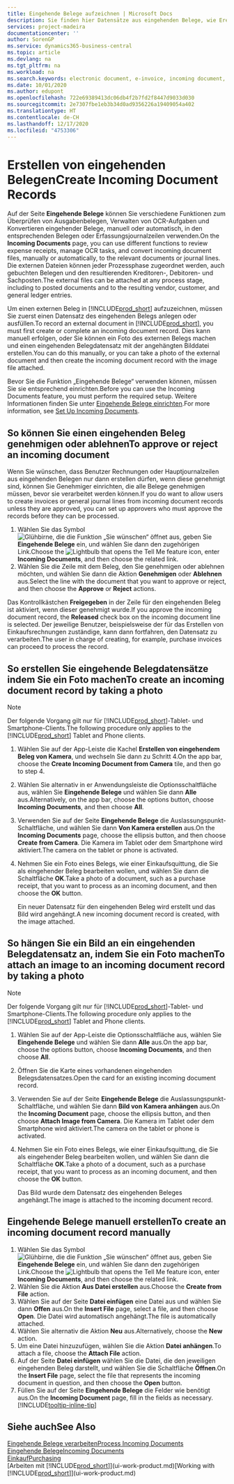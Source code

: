 ```yaml
---
title: Eingehende Belege aufzeichnen | Microsoft Docs
description: Sie finden hier Datensätze aus eingehenden Belege, wie Erechnungen erstellen und verwalten OCRaufgaben, elektronische Geschäftsverkehr und Belegaustausch.
services: project-madeira
documentationcenter: ''
author: SorenGP
ms.service: dynamics365-business-central
ms.topic: article
ms.devlang: na
ms.tgt_pltfrm: na
ms.workload: na
ms.search.keywords: electronic document, e-invoice, incoming document, OCR, ecommerce, document exchange, import invoice
ms.date: 10/01/2020
ms.author: edupont
ms.openlocfilehash: 722e69389413dc06db4f2b7fd2f8447d9033d030
ms.sourcegitcommit: 2e7307fbe1eb3b34d0ad9356226a19409054a402
ms.translationtype: HT
ms.contentlocale: de-CH
ms.lasthandoff: 12/17/2020
ms.locfileid: "4753306"
---
```

# <a name="create-incoming-document-records"></a><span data-ttu-id="a4614-103">Erstellen von eingehenden Belegen</span><span class="sxs-lookup"><span data-stu-id="a4614-103">Create Incoming Document Records</span></span>
<span data-ttu-id="a4614-104">Auf der Seite **Eingehende Belege** können Sie verschiedene Funktionen zum Überprüfen von Ausgabenbelegen, Verwalten von OCR-Aufgaben und Konvertieren eingehender Belege, manuell oder automatisch, in den entsprechenden Belegen oder Erfassungsjournalzeilen verwenden.</span><span class="sxs-lookup"><span data-stu-id="a4614-104">On the **Incoming Documents** page, you can use different functions to review expense receipts, manage OCR tasks, and convert incoming document files, manually or automatically, to the relevant documents or journal lines.</span></span> <span data-ttu-id="a4614-105">Die externen Dateien können jeder Prozessphase zugeordnet werden, auch gebuchten Belegen und den resultierenden Kreditoren-, Debitoren- und Sachposten.</span><span class="sxs-lookup"><span data-stu-id="a4614-105">The external files can be attached at any process stage, including to posted documents and to the resulting vendor, customer, and general ledger entries.</span></span>

<span data-ttu-id="a4614-106">Um einen externen Beleg in [!INCLUDE[prod_short](includes/prod_short.md)] aufzuzeichnen, müssen Sie zuerst einen Datensatz des eingehenden Belegs anlegen oder ausfüllen.</span><span class="sxs-lookup"><span data-stu-id="a4614-106">To record an external document in [!INCLUDE[prod_short](includes/prod_short.md)], you must first create or complete an incoming document record.</span></span> <span data-ttu-id="a4614-107">Dies kann manuell erfolgen, oder Sie können ein Foto des externen Belegs machen und einen eingehenden Belegdatensatz mit der angehängten Bilddatei erstellen.</span><span class="sxs-lookup"><span data-stu-id="a4614-107">You can do this manually, or you can take a photo of the external document and then create the incoming document record with the image file attached.</span></span>

<span data-ttu-id="a4614-108">Bevor Sie die Funktion „Eingehende Belege“ verwenden können, müssen Sie sie entsprechend einrichten.</span><span class="sxs-lookup"><span data-stu-id="a4614-108">Before you can use the Incoming Documents feature, you must perform the required setup.</span></span> <span data-ttu-id="a4614-109">Weitere Informationen finden Sie unter [Eingehende Belege einrichten](across-how-setup-income-documents.md).</span><span class="sxs-lookup"><span data-stu-id="a4614-109">For more information, see [Set Up Incoming Documents](across-how-setup-income-documents.md).</span></span>

## <a name="to-approve-or-reject-an-incoming-document"></a><span data-ttu-id="a4614-110">So können Sie einen eingehenden Beleg genehmigen oder ablehnen</span><span class="sxs-lookup"><span data-stu-id="a4614-110">To approve or reject an incoming document</span></span>
<span data-ttu-id="a4614-111">Wenn Sie wünschen, dass Benutzer Rechnungen oder Hauptjournalzeilen aus eingehenden Belegen nur dann erstellen dürfen, wenn diese genehmigt sind, können Sie Genehmiger einrichten, die alle Belege genehmigen müssen, bevor sie verarbeitet werden können.</span><span class="sxs-lookup"><span data-stu-id="a4614-111">If you do want to allow users to create invoices or general journal lines from incoming document records unless they are approved, you can set up approvers who must approve the records before they can be processed.</span></span>

1. <span data-ttu-id="a4614-112">Wählen Sie das Symbol ![Glühbirne, die die Funktion „Sie wünschen“ öffnet](media/ui-search/search_small.png "Tell Me-Funktion") aus, geben Sie **Eingehende Belege** ein, und wählen Sie dann den zugehörigen Link.</span><span class="sxs-lookup"><span data-stu-id="a4614-112">Choose the ![Lightbulb that opens the Tell Me feature](media/ui-search/search_small.png "Tell me what you want to do") icon, enter **Incoming Documents**, and then choose the related link.</span></span>
2. <span data-ttu-id="a4614-113">Wählen Sie die Zeile mit dem Beleg, den Sie genehmigen oder ablehnen möchten, und wählen Sie dann die Aktion **Genehmigen** oder **Ablehnen** aus.</span><span class="sxs-lookup"><span data-stu-id="a4614-113">Select the line with the document that you want to approve or reject, and then choose the **Approve** or **Reject** actions.</span></span>

<span data-ttu-id="a4614-114">Das Kontrollkästchen **Freigegeben** in der Zeile für den eingehenden Beleg ist aktiviert, wenn dieser genehmigt wurde.</span><span class="sxs-lookup"><span data-stu-id="a4614-114">If you approve the incoming document record, the **Released** check box on the incoming document line is selected.</span></span> <span data-ttu-id="a4614-115">Der jeweilige Benutzer, beispielsweise der für das Erstellen von Einkaufsrechnungen zuständige, kann dann fortfahren, den Datensatz zu verarbeiten.</span><span class="sxs-lookup"><span data-stu-id="a4614-115">The user in charge of creating, for example, purchase invoices can proceed to process the record.</span></span>

## <a name="to-create-an-incoming-document-record-by-taking-a-photo"></a><span data-ttu-id="a4614-116">So erstellen Sie eingehende Belegdatensätze indem Sie ein Foto machen</span><span class="sxs-lookup"><span data-stu-id="a4614-116">To create an incoming document record by taking a photo</span></span>
> [!NOTE]  
>   <span data-ttu-id="a4614-117">Der folgende Vorgang gilt nur für [!INCLUDE[prod_short](includes/prod_short.md)]-Tablet- und Smartphone-Clients.</span><span class="sxs-lookup"><span data-stu-id="a4614-117">The following procedure only applies to the [!INCLUDE[prod_short](includes/prod_short.md)] Tablet and Phone clients.</span></span>

1. <span data-ttu-id="a4614-118">Wählen Sie auf der App-Leiste die Kachel **Erstellen von eingehendem Beleg von Kamera**, und wechseln Sie dann zu Schritt 4.</span><span class="sxs-lookup"><span data-stu-id="a4614-118">On the app bar, choose the **Create Incoming Document from Camera** tile, and then go to step 4.</span></span>
2. <span data-ttu-id="a4614-119">Wählen Sie alternativ in er Anwendungsleiste die Optionsschaltfläche aus, wählen Sie **Eingehende Belege** und wählen Sie dann **Alle** aus.</span><span class="sxs-lookup"><span data-stu-id="a4614-119">Alternatively, on the app bar, choose the options button, choose **Incoming Documents**, and then choose **All**.</span></span>
3. <span data-ttu-id="a4614-120">Verwenden Sie auf der Seite **Eingehende Belege** die Auslassungspunkt-Schaltfläche, und wählen Sie dann **Von Kamera erstellen** aus.</span><span class="sxs-lookup"><span data-stu-id="a4614-120">On the **Incoming Documents** page, choose the ellipsis button, and then choose **Create from Camera**.</span></span> <span data-ttu-id="a4614-121">Die Kamera im Tablet oder dem Smartphone wird aktiviert.</span><span class="sxs-lookup"><span data-stu-id="a4614-121">The camera on the tablet or phone is activated.</span></span>
4. <span data-ttu-id="a4614-122">Nehmen Sie ein Foto eines Belegs, wie einer Einkaufsquittung, die Sie als eingehender Beleg bearbeiten wollen, und wählen Sie dann die Schaltfläche **OK**.</span><span class="sxs-lookup"><span data-stu-id="a4614-122">Take a photo of a document, such as a purchase receipt, that you want to process as an incoming document, and then choose the **OK** button.</span></span>

    <span data-ttu-id="a4614-123">Ein neuer Datensatz für den eingehenden Beleg wird erstellt und das Bild wird angehängt.</span><span class="sxs-lookup"><span data-stu-id="a4614-123">A new incoming document record is created, with the image attached.</span></span>

## <a name="to-attach-an-image-to-an-incoming-document-record-by-taking-a-photo"></a><span data-ttu-id="a4614-124">So hängen Sie ein Bild an ein eingehenden Belegdatensatz an, indem Sie ein Foto machen</span><span class="sxs-lookup"><span data-stu-id="a4614-124">To attach an image to an incoming document record by taking a photo</span></span>
> [!NOTE]  
>   <span data-ttu-id="a4614-125">Der folgende Vorgang gilt nur für [!INCLUDE[prod_short](includes/prod_short.md)]-Tablet- und Smartphone-Clients.</span><span class="sxs-lookup"><span data-stu-id="a4614-125">The following procedure only applies to the [!INCLUDE[prod_short](includes/prod_short.md)] Tablet and Phone clients.</span></span>

1. <span data-ttu-id="a4614-126">Wählen Sie auf der App-Leiste die Optionsschaltfläche aus, wählen Sie **Eingehende Belege** und wählen Sie dann **Alle** aus.</span><span class="sxs-lookup"><span data-stu-id="a4614-126">On the app bar, choose the options button, choose **Incoming Documents**, and then choose **All**.</span></span>
2. <span data-ttu-id="a4614-127">Öffnen Sie die Karte eines vorhandenen eingehenden Belegsdatensatzes.</span><span class="sxs-lookup"><span data-stu-id="a4614-127">Open the card for an existing incoming document record.</span></span>
3. <span data-ttu-id="a4614-128">Verwenden Sie auf der Seite **Eingehende Belege** die Auslassungspunkt-Schaltfläche, und wählen Sie dann **Bild von Kamera anhängen** aus.</span><span class="sxs-lookup"><span data-stu-id="a4614-128">On the **Incoming Document** page, choose the ellipsis button, and then choose **Attach Image from Camera**.</span></span> <span data-ttu-id="a4614-129">Die Kamera im Tablet oder dem Smartphone wird aktiviert.</span><span class="sxs-lookup"><span data-stu-id="a4614-129">The camera on the tablet or phone is activated.</span></span>
4. <span data-ttu-id="a4614-130">Nehmen Sie ein Foto eines Belegs, wie einer Einkaufsquittung, die Sie als eingehender Beleg bearbeiten wollen, und wählen Sie dann die Schaltfläche **OK**.</span><span class="sxs-lookup"><span data-stu-id="a4614-130">Take a photo of a document, such as a purchase receipt, that you want to process as an incoming document, and then choose the **OK** button.</span></span>

    <span data-ttu-id="a4614-131">Das Bild wurde dem Datensatz des eingehenden Beleges angehängt.</span><span class="sxs-lookup"><span data-stu-id="a4614-131">The image is attached to the incoming document record.</span></span>

## <a name="to-create-an-incoming-document-record-manually"></a><span data-ttu-id="a4614-132">Eingehende Belege manuell erstellen</span><span class="sxs-lookup"><span data-stu-id="a4614-132">To create an incoming document record manually</span></span>
1. <span data-ttu-id="a4614-133">Wählen Sie das Symbol ![Glühbirne, die die Funktion „Sie wünschen“ öffnet](media/ui-search/search_small.png "Tell Me-Funktion") aus, geben Sie **Eingehende Belege** ein, und wählen Sie dann den zugehörigen Link.</span><span class="sxs-lookup"><span data-stu-id="a4614-133">Choose the ![Lightbulb that opens the Tell Me feature](media/ui-search/search_small.png "Tell me what you want to do") icon, enter **Incoming Documents**, and then choose the related link.</span></span>
2. <span data-ttu-id="a4614-134">Wählen Sie die Aktion **Aus Datei erstellen** aus.</span><span class="sxs-lookup"><span data-stu-id="a4614-134">Choose the **Create from File** action.</span></span>  
3. <span data-ttu-id="a4614-135">Wählen Sie auf der Seite **Datei einfügen** eine Datei aus und wählen Sie dann **Offen** aus.</span><span class="sxs-lookup"><span data-stu-id="a4614-135">On the **Insert File** page, select a file, and then choose **Open**.</span></span> <span data-ttu-id="a4614-136">Die Datei wird automatisch angehängt.</span><span class="sxs-lookup"><span data-stu-id="a4614-136">The file is automatically attached.</span></span>
4. <span data-ttu-id="a4614-137">Wählen Sie alternativ die Aktion **Neu** aus.</span><span class="sxs-lookup"><span data-stu-id="a4614-137">Alternatively, choose the **New** action.</span></span>
5. <span data-ttu-id="a4614-138">Um eine Datei hinzuzufügen, wählen Sie die Aktion **Datei anhängen**.</span><span class="sxs-lookup"><span data-stu-id="a4614-138">To attach a file, choose the **Attach File** action.</span></span>
6. <span data-ttu-id="a4614-139">Auf der Seite **Datei einfügen** wählen Sie die Datei, die den jeweiligen eingehenden Beleg darstellt, und wählen Sie die Schaltfläche **Öffnen**.</span><span class="sxs-lookup"><span data-stu-id="a4614-139">On the **Insert File** page, select the file that represents the incoming document in question, and then choose the **Open** button.</span></span>
7. <span data-ttu-id="a4614-140">Füllen Sie auf der Seite **Eingehende Belege** die Felder wie benötigt aus.</span><span class="sxs-lookup"><span data-stu-id="a4614-140">On the **Incoming Document** page, fill in the fields as necessary.</span></span> [!INCLUDE[tooltip-inline-tip](includes/tooltip-inline-tip_md.md)]

## <a name="see-also"></a><span data-ttu-id="a4614-141">Siehe auch</span><span class="sxs-lookup"><span data-stu-id="a4614-141">See Also</span></span>
[<span data-ttu-id="a4614-142">Eingehende Belege verarbeiten</span><span class="sxs-lookup"><span data-stu-id="a4614-142">Process Incoming Documents</span></span>](across-process-income-documents.md)  
[<span data-ttu-id="a4614-143">Eingehende Belege</span><span class="sxs-lookup"><span data-stu-id="a4614-143">Incoming Documents</span></span>](across-income-documents.md)  
[<span data-ttu-id="a4614-144">Einkauf</span><span class="sxs-lookup"><span data-stu-id="a4614-144">Purchasing</span></span>](purchasing-manage-purchasing.md)  
<span data-ttu-id="a4614-145">[Arbeiten mit [!INCLUDE[prod_short](includes/prod_short.md)]](ui-work-product.md)</span><span class="sxs-lookup"><span data-stu-id="a4614-145">[Working with [!INCLUDE[prod_short](includes/prod_short.md)]](ui-work-product.md)</span></span>
